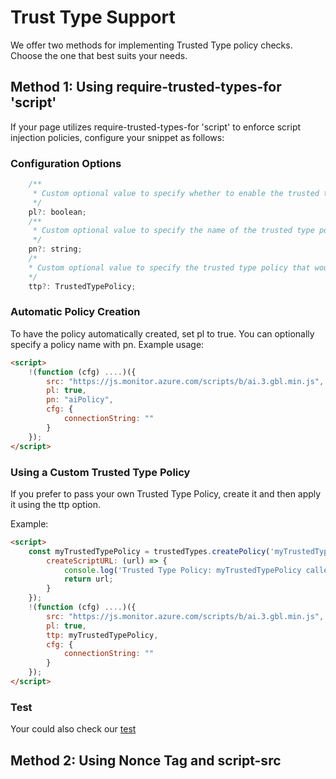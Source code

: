 # Trust Type Support

We offer two methods for implementing Trusted Type policy checks. Choose the one that best suits your needs.

## Method 1: Using require-trusted-types-for 'script'
If your page utilizes require-trusted-types-for 'script' to enforce script injection policies, configure your snippet as follows:
### Configuration Options
```js
    /**
     * Custom optional value to specify whether to enable the trusted type policy check on snippet
     */
    pl?: boolean;
    /**
     * Custom optional value to specify the name of the trusted type policy that would be implemented on the snippet, default is 'aiPolicy'
     */
    pn?: string;
    /*
    * Custom optional value to specify the trusted type policy that would be applied on the snippet src
    */
    ttp?: TrustedTypePolicy;
```
### Automatic Policy Creation
To have the policy automatically created, set pl to true. You can optionally specify a policy name with pn.
Example usage:
```html
<script>
    !(function (cfg) ....)({
        src: "https://js.monitor.azure.com/scripts/b/ai.3.gbl.min.js",
        pl: true,
        pn: "aiPolicy",
        cfg: {
            connectionString: ""
        }
    });
</script>
```
### Using a Custom Trusted Type Policy
If you prefer to pass your own Trusted Type Policy, create it and then apply it using the ttp option.

Example:
```html
<script>
    const myTrustedTypePolicy = trustedTypes.createPolicy('myTrustedTypePolicy', {
        createScriptURL: (url) => {
            console.log('Trusted Type Policy: myTrustedTypePolicy called with URL:', url);
            return url;
        }
    });
    !(function (cfg) ....)({
        src: "https://js.monitor.azure.com/scripts/b/ai.3.gbl.min.js",
        pl: true,
        ttp: myTrustedTypePolicy,
        cfg: {
            connectionString: ""
        }
    });
</script>
```
### Test
Your could also check our [test](./Tests/manual/cspUsePolicyTest.html)

## Method 2: Using Nonce Tag and script-src
